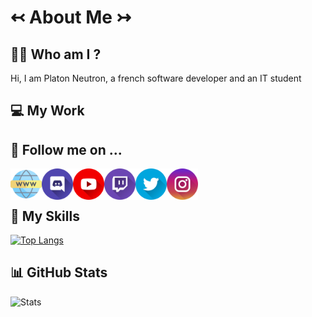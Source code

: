 # ↢ About Me ↣

## :man_student: **Who am I ?**

Hi, I am Platon Neutron, a french software developer and an IT student


## 💻 **My Work**

## 📲 **Follow me on ...**
[<img align="left" alt="" width="50px" src="https://github.com/PlatonNeutron/PlatonNeutron/blob/master/img/site.png"/>][Website]
[<img align="left" alt="" width="50px" src="https://github.com/PlatonNeutron/PlatonNeutron/blob/master/img/discord.png"/>][Discord]
[<img align="left" alt="" width="50px" src="https://github.com/PlatonNeutron/PlatonNeutron/blob/master/img/youtube.png"/>][YouTube]
[<img align="left" alt="" width="50px" src="https://github.com/PlatonNeutron/PlatonNeutron/blob/master/img/twitch.png"/>][Twitch]
[<img align="left" alt="" width="50px" src="https://github.com/PlatonNeutron/PlatonNeutron/blob/master/img/twitter.png"/>][Twitter]
[<img align="left" alt="" width="50px" src="https://github.com/PlatonNeutron/PlatonNeutron/blob/master/img/instagram.png"/>][Instagram]

<br/>
<br/>

## 💪 **My Skills**
[![Top Langs](https://github-readme-stats.vercel.app/api/top-langs/?username=PlatonNeutron&layout=compact&theme=tokyonight&hide_border=true)](https://github.com/anuraghazra/github-readme-stats)

## 📊 **GitHub Stats**
![Stats](https://github-readme-stats.vercel.app/api?username=PlatonNeutron&show_icons=true&theme=tokyonight&hide_border=true)

[Website]: https://geggfiugggi.fr
[Discord]: https://discord.gg/pNxMVFv
[YouTube]: https://www.youtube.com/channel/UC2xPiOqjQ-nZeCka_ZNCtCQ
[Twitch]: https://www.twitch.tv/platon_neutron
[Twitter]: https://twitter.com/PlatonNeutron
[Instagram]: https://www.instagram.com/platon_neutronphoto/
[GitHubStats]: https://youtube.com/